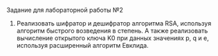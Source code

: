 Задание для лабораторной работы №2

1. Реализовать шифратор и дешифратор алгоритма RSA, используя алгоритм быстрого возведения в степень.
А также реализовать вычисление открытого ключа K0 при данных значениях p, q и е, используя расширенный алгоритм Евклида.


